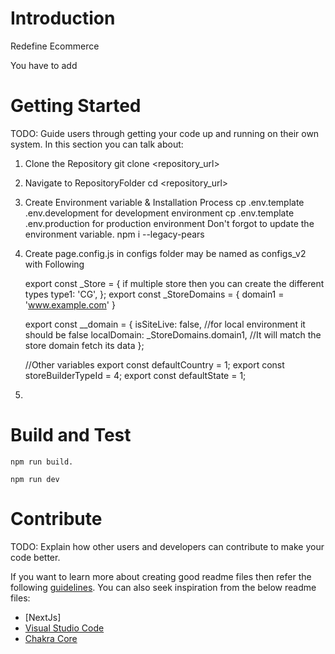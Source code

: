 # Introduction

Redefine Ecommerce

You have to add

# Getting Started

TODO: Guide users through getting your code up and running on their own system. In this section you can talk about:

1. Clone the Repository
   git clone <repository_url>
2. Navigate to RepositoryFolder
   cd <repository_url>
3. Create Environment variable & Installation Process
   cp .env.template .env.development for development environment
   cp .env.template .env.production for production environment
   Don't forgot to update the environment variable.
   npm i --legacy-pears
4. Create page.config.js in configs folder may be named as configs_v2 with Following

   export const \_Store = { if multiple store then you can create the different types
   type1: 'CG',
   };
   export const \_StoreDomains = {
   domain1 = 'www.example.com'
   }

   export const \_\_domain = {
   isSiteLive: false, //for local environment it should be false
   localDomain: \_StoreDomains.domain1, //It will match the store domain fetch its data
   };
   
   //Other variables
   export const defaultCountry = 1;
   export const storeBuilderTypeId = 4;
   export const defaultState = 1;
5. 

# Build and Test

    npm run build.

    npm run dev

# Contribute

TODO: Explain how other users and developers can contribute to make your code better.

If you want to learn more about creating good readme files then refer the following [guidelines](https://docs.microsoft.com/en-us/azure/devops/repos/git/create-a-readme?view=azure-devops). You can also seek inspiration from the below readme files:

- [NextJs]
- [Visual Studio Code](https://github.com/Microsoft/vscode)
- [Chakra Core](https://github.com/Microsoft/ChakraCore)
